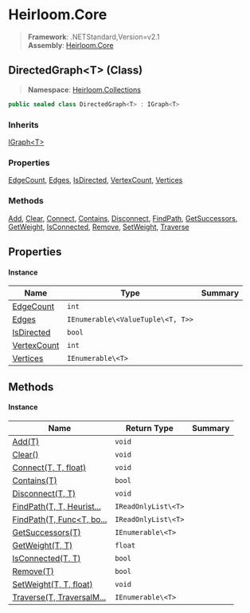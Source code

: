 # Heirloom.Core

> **Framework**: .NETStandard,Version=v2.1  
> **Assembly**: [Heirloom.Core][0]

## DirectedGraph\<T> (Class)

> **Namespace**: [Heirloom.Collections][0]

```cs
public sealed class DirectedGraph<T> : IGraph<T>
```

### Inherits

[IGraph\<T>][1]

### Properties

[EdgeCount][2], [Edges][3], [IsDirected][4], [VertexCount][5], [Vertices][6]

### Methods

[Add][7], [Clear][8], [Connect][9], [Contains][10], [Disconnect][11], [FindPath][12], [GetSuccessors][13], [GetWeight][14], [IsConnected][15], [Remove][16], [SetWeight][17], [Traverse][18]

## Properties

#### Instance

| Name             | Type                              | Summary |
|------------------|-----------------------------------|---------|
| [EdgeCount][2]   | `int`                             |         |
| [Edges][3]       | `IEnumerable\<ValueTuple\<T, T>>` |         |
| [IsDirected][4]  | `bool`                            |         |
| [VertexCount][5] | `int`                             |         |
| [Vertices][6]    | `IEnumerable\<T>`                 |         |

## Methods

#### Instance

| Name                            | Return Type         | Summary |
|---------------------------------|---------------------|---------|
| [Add(T)][7]                     | `void`              |         |
| [Clear()][8]                    | `void`              |         |
| [Connect(T, T, float)][9]       | `void`              |         |
| [Contains(T)][10]               | `bool`              |         |
| [Disconnect(T, T)][11]          | `void`              |         |
| [FindPath(T, T, Heurist...][12] | `IReadOnlyList\<T>` |         |
| [FindPath(T, Func<T, bo...][12] | `IReadOnlyList\<T>` |         |
| [GetSuccessors(T)][13]          | `IEnumerable\<T>`   |         |
| [GetWeight(T, T)][14]           | `float`             |         |
| [IsConnected(T, T)][15]         | `bool`              |         |
| [Remove(T)][16]                 | `bool`              |         |
| [SetWeight(T, T, float)][17]    | `void`              |         |
| [Traverse(T, TraversalM...][18] | `IEnumerable\<T>`   |         |

[0]: ../../Heirloom.Core.md
[1]: IGraph[T].md
[2]: DirectedGraph[T]/EdgeCount.md
[3]: DirectedGraph[T]/Edges.md
[4]: DirectedGraph[T]/IsDirected.md
[5]: DirectedGraph[T]/VertexCount.md
[6]: DirectedGraph[T]/Vertices.md
[7]: DirectedGraph[T]/Add.md
[8]: DirectedGraph[T]/Clear.md
[9]: DirectedGraph[T]/Connect.md
[10]: DirectedGraph[T]/Contains.md
[11]: DirectedGraph[T]/Disconnect.md
[12]: DirectedGraph[T]/FindPath.md
[13]: DirectedGraph[T]/GetSuccessors.md
[14]: DirectedGraph[T]/GetWeight.md
[15]: DirectedGraph[T]/IsConnected.md
[16]: DirectedGraph[T]/Remove.md
[17]: DirectedGraph[T]/SetWeight.md
[18]: DirectedGraph[T]/Traverse.md
